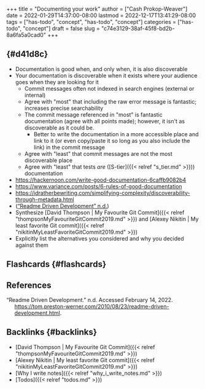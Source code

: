 +++
title = "Documenting your work"
author = ["Cash Prokop-Weaver"]
date = 2022-01-29T14:37:00-08:00
lastmod = 2022-12-17T13:41:29-08:00
tags = ["has-todo", "concept", "has-todo", "concept"]
categories = ["has-todo", "concept"]
draft = false
slug = "c74e3129-38af-45f8-bd2b-8a6fa5a0cad0"
+++

##  {#d41d8c}

-   Documentation is good when, and only when, it is also discoverable
-   Your documentation is discoverable when it exists where your audience goes when they are looking for it
    -   Commit messages often not indexed in search engines (external or internal)
    -   Agree with "most" that including the raw error message is fantastic; increases precise searchability
    -   The commit message referenced in "most" is fantastic documentation (agree with all points made); however, it isn't as discoverable as it could be.
        -   Better to write the documentation in a more accessible place and link to it (or even copy/paste it so long as you also include the link) in the commit message
    -   Agree with "least" that commit messages are not the most discoverable place
    -   Agree with "least" that tests _are_ ([S-tier]({{< relref "s_tier.md" >}})) documentation
-   <https://hackernoon.com/write-good-documentation-6caffb9082b4>
-   <https://www.variance.com/posts/6-rules-of-good-documentation>
-   <https://idratherbewriting.com/simplifying-complexity/discoverability-through-metadata.html>
-   (<a href="#citeproc_bib_item_1">“Readme Driven Development” n.d.</a>)
-   Synthesize [David Thompson | My Favourite Git Commit]({{< relref "thompsonMyFavouriteGitCommit2019.md" >}}) and [Alexey Nikitin | My least favorite Git commit]({{< relref "nikitinMyLeastFavoriteGitCommit2019.md" >}})
-   Explicitly list the alternatives you considered and why you decided against them


## Flashcards {#flashcards}

## References

<style>.csl-entry{text-indent: -1.5em; margin-left: 1.5em;}</style><div class="csl-bib-body">
  <div class="csl-entry"><a id="citeproc_bib_item_1"></a>“Readme Driven Development.” n.d. Accessed February 14, 2022. <a href="https://tom.preston-werner.com/2010/08/23/readme-driven-development.html">https://tom.preston-werner.com/2010/08/23/readme-driven-development.html</a>.</div>
</div>


## Backlinks {#backlinks}

-   [David Thompson | My Favourite Git Commit]({{< relref "thompsonMyFavouriteGitCommit2019.md" >}})
-   [Alexey Nikitin | My least favorite Git commit]({{< relref "nikitinMyLeastFavoriteGitCommit2019.md" >}})
-   [Why I write notes]({{< relref "why_i_write_notes.md" >}})
-   [Todos]({{< relref "todos.md" >}})
